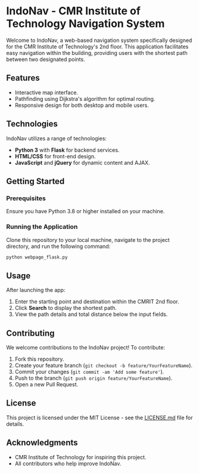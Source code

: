 # IndoNav - CMR Institute of Technology Navigation System

Welcome to IndoNav, a web-based navigation system specifically designed for the CMR Institute of Technology's 2nd floor. This application facilitates easy navigation within the building, providing users with the shortest path between two designated points.
## Features
- Interactive map interface.
- Pathfinding using Dijkstra's algorithm for optimal routing.
- Responsive design for both desktop and mobile users.
## Technologies
IndoNav utilizes a range of technologies:
- **Python 3** with **Flask** for backend services.
- **HTML/CSS** for front-end design.
- **JavaScript** and **jQuery** for dynamic content and AJAX.
## Getting Started

### Prerequisites
Ensure you have Python 3.8 or higher installed on your machine.

### Running the Application
Clone this repository to your local machine, navigate to the project directory, and run the following command:

```bash
python webpage_flask.py
```

## Usage
After launching the app:
1. Enter the starting point and destination within the CMRIT 2nd floor.
2. Click **Search** to display the shortest path.
3. View the path details and total distance below the input fields.

## Contributing
We welcome contributions to the IndoNav project! To contribute:
1. Fork this repository.
2. Create your feature branch (`git checkout -b feature/YourFeatureName`).
3. Commit your changes (`git commit -am 'Add some feature'`).
4. Push to the branch (`git push origin feature/YourFeatureName`).
5. Open a new Pull Request.

## License
This project is licensed under the MIT License - see the [LICENSE.md](LICENSE.md) file for details.

## Acknowledgments
- CMR Institute of Technology for inspiring this project.
- All contributors who help improve IndoNav.
